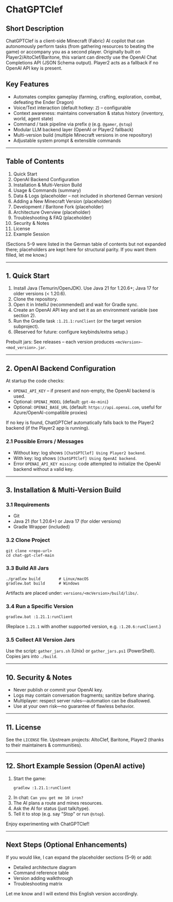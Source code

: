 # ChatGPTClef

## Short Description
ChatGPTClef is a client-side Minecraft (Fabric) AI copilot that can autonomously perform tasks (from gathering resources to beating the game) or accompany you as a second player. Originally built on Player2/AltoClef/Baritone, this variant can directly use the OpenAI Chat Completions API (JSON Schema output). Player2 acts as a fallback if no OpenAI API key is present.

## Key Features
- Automates complex gameplay (farming, crafting, exploration, combat, defeating the Ender Dragon)
- Voice/Text interaction (default hotkey: `Z`) – configurable
- Context awareness: maintains conversation & status history (inventory, world, agent state)
- Command / task pipeline via prefix `@` (e.g. `@gamer`, `@stop`)
- Modular LLM backend layer (OpenAI or Player2 fallback)
- Multi-version build (multiple Minecraft versions in one repository)
- Adjustable system prompt & extensible commands

---
## Table of Contents
1. Quick Start
2. OpenAI Backend Configuration
3. Installation & Multi-Version Build
4. Usage & Commands (summary)
5. Data & Logs (placeholder – not included in shortened German version)
6. Adding a New Minecraft Version (placeholder)
7. Development / Baritone Fork (placeholder)
8. Architecture Overview (placeholder)
9. Troubleshooting & FAQ (placeholder)
10. Security & Notes
11. License
12. Example Session

(Sections 5–9 were listed in the German table of contents but not expanded there; placeholders are kept here for structural parity. If you want them filled, let me know.)

---
## 1. Quick Start
1. Install Java (Temurin/OpenJDK). Use Java 21 for 1.20.6+; Java 17 for older versions (< 1.20.6).  
2. Clone the repository.  
3. Open it in IntelliJ (recommended) and wait for Gradle sync.  
4. Create an OpenAI API key and set it as an environment variable (see section 2).  
5. Run the Gradle task `:1.21.1:runClient` (or the target version subproject).  
6. (Reserved for future: configure keybinds/extra setup.)

Prebuilt jars: See releases – each version produces `<mcVersion>-<mod_version>.jar`.

---
## 2. OpenAI Backend Configuration
At startup the code checks:
- `OPENAI_API_KEY` – if present and non-empty, the OpenAI backend is used.
- Optional: `OPENAI_MODEL` (default: `gpt-4o-mini`)
- Optional: `OPENAI_BASE_URL` (default: `https://api.openai.com`, useful for Azure/OpenAI-compatible proxies)

If no key is found, ChatGPTClef automatically falls back to the Player2 backend (if the Player2 app is running).

### 2.1 Possible Errors / Messages
- Without key: log shows `[ChatGPTClef] Using Player2 backend`.
- With key: log shows `[ChatGPTClef] Using OpenAI backend`.
- Error `OPENAI_API_KEY missing`: code attempted to initialize the OpenAI backend without a valid key.

---
## 3. Installation & Multi-Version Build
### 3.1 Requirements
- Git
- Java 21 (for 1.20.6+) or Java 17 (for older versions)
- Gradle Wrapper (included)

### 3.2 Clone Project
```
git clone <repo-url>
cd chat-gpt-clef-main
```

### 3.3 Build All Jars
```
./gradlew build        # Linux/macOS
gradlew.bat build      # Windows
```
Artifacts are placed under: `versions/<mcVersion>/build/libs/`.

### 3.4 Run a Specific Version
```
gradlew.bat :1.21.1:runClient
```
(Replace `1.21.1` with another supported version, e.g. `:1.20.6:runClient`.)

### 3.5 Collect All Version Jars
Use the script: `gather_jars.sh` (Unix) or `gather_jars.ps1` (PowerShell). Copies jars into `./build`.

---
## 10. Security & Notes
- Never publish or commit your OpenAI key.
- Logs may contain conversation fragments; sanitize before sharing.
- Multiplayer: respect server rules—automation can be disallowed.
- Use at your own risk—no guarantee of flawless behavior.

---
## 11. License
See the `LICENSE` file. Upstream projects: AltoClef, Baritone, Player2 (thanks to their maintainers & communities).

---
## 12. Short Example Session (OpenAI active)
1. Start the game:  
   ```
   gradlew :1.21.1:runClient
   ```
2. In chat: `Can you get me 10 iron?`  
3. The AI plans a route and mines resources.  
4. Ask the AI for status (just talk/type).  
5. Tell it to stop (e.g. say "Stop" or run `@stop`).

Enjoy experimenting with ChatGPTClef!

---
## Next Steps (Optional Enhancements)
If you would like, I can expand the placeholder sections (5–9) or add:
- Detailed architecture diagram
- Command reference table
- Version adding walkthrough
- Troubleshooting matrix

Let me know and I will extend this English version accordingly.

